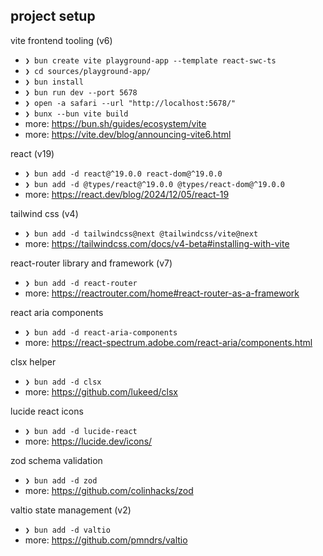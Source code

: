 ## project setup

vite frontend tooling (v6)
- `❯ bun create vite playground-app --template react-swc-ts`
- `❯ cd sources/playground-app/`
- `❯ bun install`
- `❯ bun run dev --port 5678`
- `❯ open -a safari --url "http://localhost:5678/"`
- `❯ bunx --bun vite build`
- more: https://bun.sh/guides/ecosystem/vite
- more: https://vite.dev/blog/announcing-vite6.html

react (v19)
- `❯ bun add -d react@^19.0.0 react-dom@^19.0.0`
- `❯ bun add -d @types/react@^19.0.0 @types/react-dom@^19.0.0`
- more: https://react.dev/blog/2024/12/05/react-19

tailwind css (v4)
- `❯ bun add -d tailwindcss@next @tailwindcss/vite@next`
- more: https://tailwindcss.com/docs/v4-beta#installing-with-vite

react-router library and framework (v7)
- `❯ bun add -d react-router`
- more: https://reactrouter.com/home#react-router-as-a-framework

react aria components
- `❯ bun add -d react-aria-components`
- more: https://react-spectrum.adobe.com/react-aria/components.html

clsx helper
- `❯ bun add -d clsx`
- more: https://github.com/lukeed/clsx

lucide react icons
- `❯ bun add -d lucide-react`
- more: https://lucide.dev/icons/

zod schema validation
- `❯ bun add -d zod`
- more: https://github.com/colinhacks/zod

valtio state management (v2)
- `❯ bun add -d valtio`
- more: https://github.com/pmndrs/valtio
